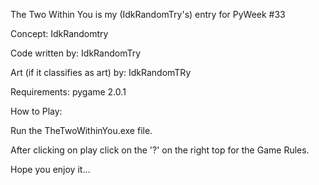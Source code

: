 The Two Within You is my (IdkRandomTry's) entry for PyWeek #33

Concept: IdkRandomtry

Code written by: IdkRandomTry

Art (if it classifies as art) by: IdkRandomTRy

Requirements: pygame 2.0.1

How to Play:

Run the TheTwoWithinYou.exe file.

After clicking on play click on the '?' on the right top for the Game Rules.

Hope you enjoy it...
